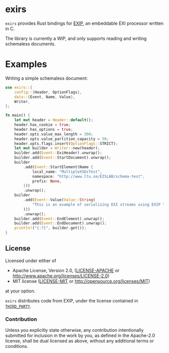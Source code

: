 # exirs

`exirs` provides Rust bindings for [EXIP](https://sourceforge.net/projects/exip/), an embeddable EXI processor written in C.

The library is currently a WIP, and only supports reading and writing schemaless documents.


# Examples
Writing a simple schemaless document:
```rust
use exirs::{
    config::{Header, OptionFlags},
    data::{Event, Name, Value},
    Writer,
};

fn main() {
    let mut header = Header::default();
    header.has_cookie = true;
    header.has_options = true;
    header.opts.value_max_length = 300;
    header.opts.value_partition_capacity = 50;
    header.opts.flags.insert(OptionFlags::STRICT);
    let mut builder = Writer::new(header);
    builder.add(Event::ExiHeader).unwrap();
    builder.add(Event::StartDocument).unwrap();
    builder
        .add(Event::StartElement(Name {
            local_name: "MultipleXSDsTest",
            namespace: "http://www.ltu.se/EISLAB/schema-test",
            prefix: None,
        }))
        .unwrap();
    builder
        .add(Event::Value(Value::String(
            "This is an example of serializing EXI streams using EXIP low level API",
        )))
        .unwrap();
    builder.add(Event::EndElement).unwrap();
    builder.add(Event::EndDocument).unwrap();
    println!("{:?}", builder.get());
}
```


## License

Licensed under either of

 * Apache License, Version 2.0, ([LICENSE-APACHE](LICENSE-APACHE) or http://www.apache.org/licenses/LICENSE-2.0)
 * MIT license ([LICENSE-MIT](LICENSE-MIT) or http://opensource.org/licenses/MIT)

at your option.

`exirs` distributes code from EXIP, under the license contained in [`THIRD_PARTY`](THIRD_PARTY).

### Contribution

Unless you explicitly state otherwise, any contribution intentionally
submitted for inclusion in the work by you, as defined in the Apache-2.0
license, shall be dual licensed as above, without any additional terms
or conditions.